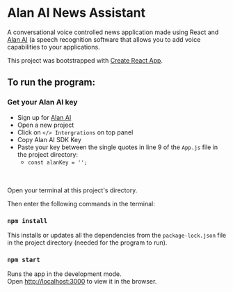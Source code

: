 # Alan AI News Assistant

A conversational voice controlled news application made using React and [Alan AI](https://alan.app/) (a speech recognition software that allows you to add voice capabilities to your applications. 

This project was bootstrapped with [Create React App](https://github.com/facebook/create-react-app).

## To run the program:

### Get your Alan AI key

- Sign up for [Alan AI](https://alan.app/)
- Open a new project
- Click on `</> Intergrations` on top panel
- Copy Alan AI SDK Key
- Paste your key between the single quotes in line 9 of the `App.js` file in the project directory:
    - `const alanKey = '';` 

<br></br>
Open your terminal at this project's directory.

Then enter the following commands in the terminal:

### `npm install`

This installs or updates all the dependencies from the `package-lock.json` file in the project directory (needed for the program to run).

### `npm start`

Runs the app in the development mode.<br />
Open [http://localhost:3000](http://localhost:3000) to view it in the browser.
